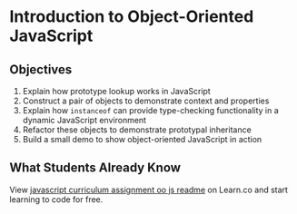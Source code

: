 # Introduction to Object-Oriented JavaScript

## Objectives

1. Explain how prototype lookup works in JavaScript
2. Construct a pair of objects to demonstrate context and properties
3. Explain how `instanceof` can provide type-checking functionality in a dynamic JavaScript environment
4. Refactor these objects to demonstrate prototypal inheritance
5. Build a small demo to show object-oriented JavaScript in action

## What Students Already Know

<p class='util--hide'>View <a href='https://learn.co/lessons/javascript-curriculum-assignment-oo-js-readme'>javascript curriculum assignment oo js readme</a> on Learn.co and start learning to code for free.</p>
